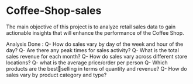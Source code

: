 # Coffee-Shop-sales

The main objective of this project is to analyze
retail sales data to gain actionable insights that
will enhance the performance of the
Coffee Shop.

Analysis Done :
Q- How do sales vary by day of the week and hour of the day?
Q- Are there any peak times for sales activity?
Q- What is the total sales revenue for each month?
Q- How do sales vary across different store locations?
Q- what is the average price/order per person
Q- Which products are the bestselling in terms of quantity and revenue?
Q- How do sales vary by product category and type?
